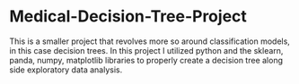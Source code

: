 # Medical-Decision-Tree-Project
This is a smaller project that revolves more so around classification models, in this case decision trees. 
In this project I utilized python and the sklearn, panda, numpy, matplotlib libraries to properly create a decision tree along side exploratory data analysis. 

